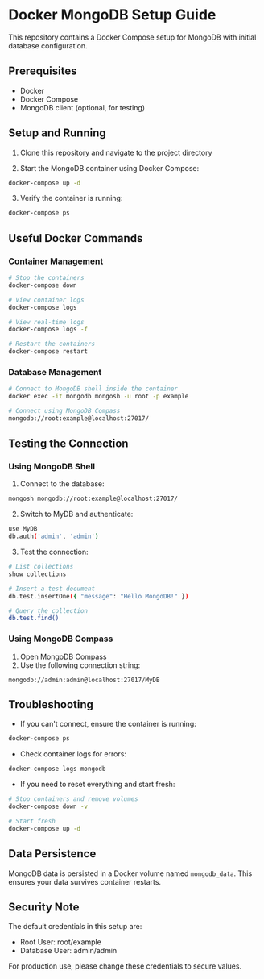 # Docker MongoDB Setup Guide

This repository contains a Docker Compose setup for MongoDB with initial database configuration.

## Prerequisites

- Docker
- Docker Compose
- MongoDB client (optional, for testing)

## Setup and Running

1. Clone this repository and navigate to the project directory

2. Start the MongoDB container using Docker Compose:

```bash
docker-compose up -d
```

3. Verify the container is running:

```bash
docker-compose ps
```

## Useful Docker Commands

### Container Management

```bash
# Stop the containers
docker-compose down

# View container logs
docker-compose logs

# View real-time logs
docker-compose logs -f

# Restart the containers
docker-compose restart
```

### Database Management

```bash
# Connect to MongoDB shell inside the container
docker exec -it mongodb mongosh -u root -p example

# Connect using MongoDB Compass
mongodb://root:example@localhost:27017/
```

## Testing the Connection

### Using MongoDB Shell
1. Connect to the database:

```bash
mongosh mongodb://root:example@localhost:27017/
```

2. Switch to MyDB and authenticate:

```bash
use MyDB
db.auth('admin', 'admin')
```

3. Test the connection:

```bash
# List collections
show collections

# Insert a test document
db.test.insertOne({ "message": "Hello MongoDB!" })

# Query the collection
db.test.find()
```

### Using MongoDB Compass
1. Open MongoDB Compass
2. Use the following connection string:
```
mongodb://admin:admin@localhost:27017/MyDB
```

## Troubleshooting

- If you can't connect, ensure the container is running:

```bash
docker-compose ps
```

- Check container logs for errors:

```bash
docker-compose logs mongodb
```

- If you need to reset everything and start fresh:

```bash
# Stop containers and remove volumes
docker-compose down -v

# Start fresh
docker-compose up -d
```

## Data Persistence
MongoDB data is persisted in a Docker volume named `mongodb_data`. This ensures your data survives container restarts.

## Security Note
The default credentials in this setup are:
- Root User: root/example
- Database User: admin/admin

For production use, please change these credentials to secure values.

